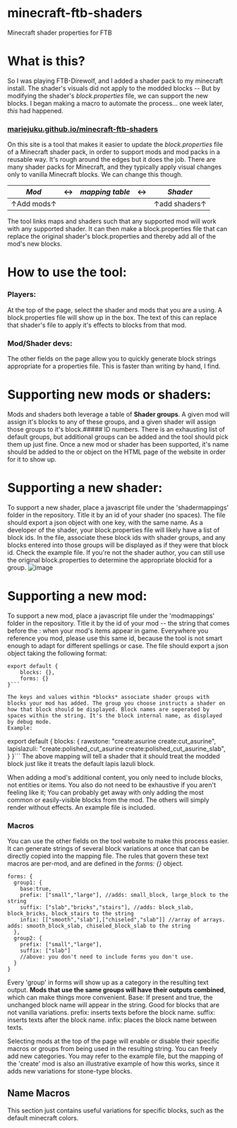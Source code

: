 # minecraft-ftb-shaders
Minecraft shader properties for FTB

# What is this? 
So I was playing FTB-Direwolf, and I added a shader pack to my minecraft install. The shader's visuals did not apply to the modded blocks -- But by modifying the shader's *block.properties* file, we can support the new blocks. I began making a macro to automate the process... one week later, *this* had happened.

### [mariejuku.github.io/minecraft-ftb-shaders](https://mariejuku.github.io/minecraft-ftb-shaders/)

On this site is a tool that makes it easier to update the *block.properties* file of a Minecraft shader pack, in order to support mods and mod packs in a reusable way. It's rough around the edges but it does the job.
There are many shader packs for Minecraft, and they typically apply visual changes only to vanilla Minecraft blocks. We can change this though.

| *Mod* |↔| *mapping table* |↔| *Shader*|
|--|--|--|--|--|
| ↑Add mods↑ | | | | ↑add shaders↑ |

The tool links maps and shaders such that any supported mod will work with any supported shader.
It can then make a block.properties file that can replace the original shader's block.properties and thereby add all of the mod's new blocks.

# How to use the tool:
### Players: 
At the top of the page, select the shader and mods that you are a using. A block.properties file will show up in the box. The text of this can replace that shader's file to apply it's effects to blocks from that mod.
### Mod/Shader devs:
The other fields on the page allow you to quickly generate block strings appropriate for a properties file. This is faster than writing by hand, I find.

# Supporting new mods or shaders:
Mods and shaders both leverage a table of **Shader groups**. A given mod will assign it's blocks to any of these groups, and a given shader will assign those groups to it's block.##### ID numbers. There is an exhausting list of default groups, but additional groups can be added and the tool should pick them up just fine.
Once a new mod or shader has been supported, it's name should be added to the <modstring> or <shaderstring> object on the HTML page of the website in order for it to show up.

# Supporting a new shader:
To support a new shader, place a javascript file under the 'shadermappings' folder in the repository. Title it by an id of your shader (no spaces). The file should export a json object with one key, with the same name. 
As a developer of the shader, your block.properties file will likely have a list of block ids. In the file, associate these block ids with shader groups, and any blocks entered into those groups will be displayed as if they were that block id. Check the example file.
If you're not the shader author, you can still use the original block.properties to determine the appropriate blockid for a group.
![image](https://github.com/mariejuku/minecraft-ftb-shaders/assets/15624495/94923f51-4df4-4646-9a2d-a5efec493f47)


# Supporting a new mod: 
To support a new mod, place a javascript file under the 'modmappings' folder in the repository.  Title it by the id of your mod -- the string that comes before the : when your mod's items appear in game. Everywhere you reference you mod, please use this same id, because the tool is not smart enough to adapt for different spellings or case. 
The file should export a json object taking the following format:
```
export default {
    blocks: {},
    forms: {}
}```

The keys and values within *blocks* associate shader groups with blocks your mod has added. The group you choose instructs a shader on how that block should be displayed. Block names are seperated by spaces within the string. It's the block internal name, as displayed by debug mode.
Example:
```
export default {
    blocks: {
        rawstone: "create:asurine create:cut_asurine",
        lapislazuli: "create:polished_cut_asurine create:polished_cut_asurine_slab",
    }
}```
The above mapping will tell a shader that it should treat the modded block just like it treats the default lapis lazuli block.

When adding a mod's additional content, you only need to include blocks, not entities or items. You also do not need to be exhaustive if you aren't feeling like it; You can probably get away with only adding the most common or easily-visible blocks from the mod. The others will simply render without effects.
An example file is included.
### Macros
You can use the other fields on the tool website to make this process easier. It can generate strings of several block variations at once that can be directly copied into the mapping file.
The rules that govern these text macros are per-mod, and are defined in the *forms: {}* object.
```
forms: {
  group1: {
    base:true,
    prefix: ["small","large"], //adds: small_block, large_block to the string
    suffix: ["slab","bricks","stairs"], //adds: block_slab, block_bricks, block_stairs to the string
    infix: [["smooth","slab"],["chiseled","slab"]] //array of arrays. adds: smooth_block_slab, chiseled_block_slab to the string
  },
  group2: {
    prefix: ["small","large"],
    suffix: ["slab"]
    //above: you don't need to include forms you don't use.
  }
}
```

Every 'group' in forms will show up as a category in the resulting text output. **Mods that use the same groups will have their outputs combined**, which can make things more convenient.
Base: If present and true, the unchanged block name will appear in the string. Good for blocks that are not vanilla variations.
prefix: inserts texts before the block name.
suffix: inserts texts after the block name.
infix: places the block name between texts.

Selecting mods at the top of the page will enable or disable their specific macros or groups from being used in the resulting string.
You can freely add new categories.
You may refer to the example file, but the mapping of the 'create' mod is also an illustrative example of how this works, since it adds new variations for stone-type blocks.

## Name  Macros
This section just contains useful variations for specific blocks, such as the default minecraft colors.
